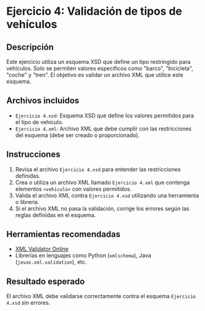 # Ejercicio 4: Validación de tipos de vehículos

## Descripción
Este ejercicio utiliza un esquema XSD que define un tipo restringido para vehículos. Solo se permiten valores específicos como "barco", "bicicleta", "coche" y "tren". El objetivo es validar un archivo XML que utilice este esquema.

## Archivos incluidos
- `Ejercicio 4.xsd`: Esquema XSD que define los valores permitidos para el tipo de vehículo.
- `Ejercicio 4.xml`: Archivo XML que debe cumplir con las restricciones del esquema (debe ser creado o proporcionado).

## Instrucciones
1. Revisa el archivo `Ejercicio 4.xsd` para entender las restricciones definidas.
2. Crea o utiliza un archivo XML llamado `Ejercicio 4.xml` que contenga elementos `<vehiculo>` con valores permitidos.
3. Valida el archivo XML contra `Ejercicio 4.xsd` utilizando una herramienta o librería.
4. Si el archivo XML no pasa la validación, corrige los errores según las reglas definidas en el esquema.

## Herramientas recomendadas
- [XML Validator Online](https://www.xmlvalidation.com/)
- Librerías en lenguajes como Python (`xmlschema`), Java (`javax.xml.validation`), etc.

## Resultado esperado
El archivo XML debe validarse correctamente contra el esquema `Ejercicio 4.xsd` sin errores.
